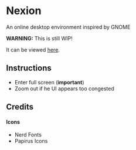 # Nexion
An online desktop environment inspired by GNOME

**WARNING:** This is still WIP!

It can be viewed [here](https://orangefalcon14.github.io/Nexion/).

## Instructions
- Enter full screen (**important**)
- Zoom out if he UI appears too congested 

## Credits
#### Icons
- Nerd Fonts
- Papirus Icons
